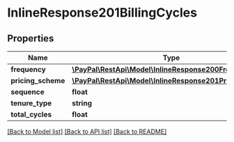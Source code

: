 # InlineResponse201BillingCycles

## Properties
Name | Type | Description | Notes
------------ | ------------- | ------------- | -------------
**frequency** | [**\PayPal\RestApi\Model\InlineResponse200Frequency**](InlineResponse200Frequency.md) |  | [optional] 
**pricing_scheme** | [**\PayPal\RestApi\Model\InlineResponse201PricingScheme**](InlineResponse201PricingScheme.md) |  | [optional] 
**sequence** | **float** |  | [optional] 
**tenure_type** | **string** |  | [optional] 
**total_cycles** | **float** |  | [optional] 

[[Back to Model list]](../README.md#documentation-for-models) [[Back to API list]](../README.md#documentation-for-api-endpoints) [[Back to README]](../README.md)


